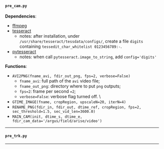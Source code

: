 #### `pre_cam.py`
__Dependencies__:
- [ffmpeg](https://ffmpeg.org)
- [tesseract](https://github.com/tesseract-ocr/tesseract)
  - notes: after installation, under `/usr/share/tesseract/tessdata/configs/`,
  create a file `digits` containing `tessedit_char_whitelist 0123456789:-`.
- [pytesseract](https://github.com/madmaze/pytesseract)
  - notes: when call `pytesseract.image_to_string`, add `config='digits'`

__Functions__:
- `AVI2PNG(fname_avi, fdir_out_png, fps=2, verbose=False)`
  - `fname_avi`: full path of the `avi` video file;
  - `fname_out_png`: directory where to put `png` outputs;
  - `fps=2`: frame per second `=2`;
  - `verbose=False`: verbose flag turned off.
\\
- `GTIME_IMAGE(fname, cropRegion, upscaleN=20, iterN=4)`
- `RENAME_PNG(fdir_in, fdir_out, dtime_ref, cropRegion, fps=2, sec_threshold=1.5, sec_vid_len=3600.0)`
- `MAIN_CAM(init, dtime_s, dtime_e, fdir_cam_data='/argus/field/arise/video')`


------------

#### `pre_trk.py`

------------

